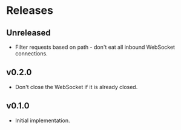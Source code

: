 # Releases

## Unreleased

  - Filter requests based on path - don't eat all inbound WebSocket connections.

## v0.2.0

  - Don't close the WebSocket if it is already closed.

## v0.1.0

  - Initial implementation.
